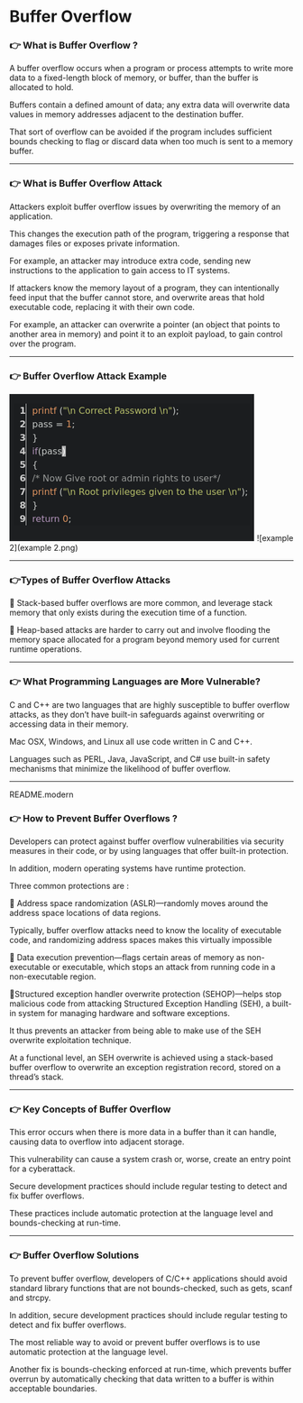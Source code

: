 Buffer Overflow
===============

### 👉 What is Buffer Overflow ?

A buffer overflow occurs when a program or process attempts to write more data to a fixed-length block of memory, or buffer, than the buffer is allocated to hold. 

Buffers contain a defined amount of data; any extra data will overwrite data values in memory addresses adjacent to the destination buffer.

That sort of overflow can be avoided if the program includes sufficient bounds checking to flag or discard data when too much is sent to a memory buffer.

  

* * *

### 👉 What is Buffer Overflow Attack

Attackers exploit buffer overflow issues by overwriting the memory of an application. 

This changes the execution path of the program, triggering a response that damages files or exposes private information. 

For example, an attacker may introduce extra code, sending new instructions to the application to gain access to IT systems. 

If attackers know the memory layout of a program, they can intentionally feed input that the buffer cannot store, and overwrite areas that hold executable code, replacing it with their own code. 

For example, an attacker can overwrite a pointer (an object that points to another area in memory) and point it to an exploit payload, to gain control over the program.

  

* * *

### 👉 Buffer Overflow Attack Example

  
![example](example.png) ![example 2](example 2.png)  

* * *

### 👉Types of Buffer Overflow Attacks

🌟 Stack-based buffer overflows are more common, and leverage stack memory that only exists during the execution time of a function.

  

🌟 Heap-based attacks are harder to carry out and involve flooding the memory space allocated for a program beyond memory used for current runtime operations.

  

* * *

### 👉 What Programming Languages are More Vulnerable?

C and C++ are two languages that are highly susceptible to buffer overflow attacks, as they don’t have built-in safeguards against overwriting or accessing data in their memory. 

Mac OSX, Windows, and Linux all use code written in C and C++.

  

Languages such as PERL, Java, JavaScript, and C# use built-in safety mechanisms that minimize the likelihood of buffer overflow.

  

* * *

README.modern

### 👉 How to Prevent Buffer Overflows ?

Developers can protect against buffer overflow vulnerabilities via security measures in their code, or by using languages that offer built-in protection.

In addition, modern operating systems have runtime protection. 

Three common protections are :

🌟 Address space randomization (ASLR)—randomly moves around the address space locations of data regions.

Typically, buffer overflow attacks need to know the locality of executable code, and randomizing address spaces makes this virtually impossible

  

🌟 Data execution prevention—flags certain areas of memory as non-executable or executable, which stops an attack from running code in a non-executable region.

  

🌟Structured exception handler overwrite protection (SEHOP)—helps stop malicious code from attacking Structured Exception Handling (SEH), a built-in system for managing hardware and software exceptions. 

It thus prevents an attacker from being able to make use of the SEH overwrite exploitation technique. 

At a functional level, an SEH overwrite is achieved using a stack-based buffer overflow to overwrite an exception registration record, stored on a thread’s stack.

  

* * *

### 👉 Key Concepts of Buffer Overflow

This error occurs when there is more data in a buffer than it can handle, causing data to overflow into adjacent storage.

  

This vulnerability can cause a system crash or, worse, create an entry point for a cyberattack.

  

Secure development practices should include regular testing to detect and fix buffer overflows. 

These practices include automatic protection at the language level and bounds-checking at run-time.

  

* * *

### 👉 Buffer Overflow Solutions

To prevent buffer overflow, developers of C/C++ applications should avoid standard library functions that are not bounds-checked, such as gets, scanf and strcpy.

  

In addition, secure development practices should include regular testing to detect and fix buffer overflows. 

The most reliable way to avoid or prevent buffer overflows is to use automatic protection at the language level. 

Another fix is bounds-checking enforced at run-time, which prevents buffer overrun by automatically checking that data written to a buffer is within acceptable boundaries.
